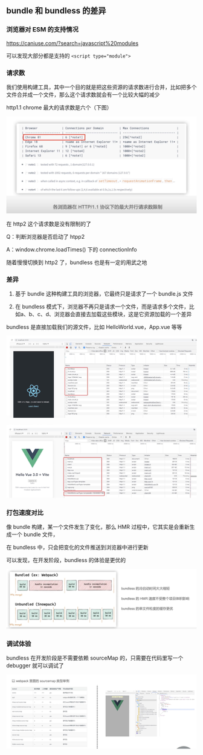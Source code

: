 ## bundle 和 bundless 的差异

### 浏览器对 ESM 的支持情况

https://caniuse.com/?search=javascript%20modules

可以发现大部分都是支持的 `<script type="module">`

### 请求数

我们使用构建工具，其中一个目的就是把这些资源的请求数进行合并，比如把多个文件合并成一个文件，那么这个请求数就会有一个比较大幅的减少

http1.1 chrome 最大的请求数是六个（下图）

![http1.1](../../_media/http1.1.jpg)

在 http2 这个请求数是没有限制的了

Q：判断浏览器是否启动了 htpp2

A：window.chrome.loadTimes() 下的 connectionInfo 


随着慢慢切换到 http2 了，bundless 也是有一定的用武之地


### 差异

1. 基于 bundle 这种构建工具的浏览器，它最终只是请求了一个 bundle.js 文件

2. 在 bundless 模式下，浏览器不再只是请求一个文件，而是请求多个文件，比如a、b、c、d、浏览器会直接去加载这些模块，这是它资源加载的一个差异

bundless 是直接加载我们的源文件，比如 HelloWorld.vue，App.vue 等等

![bundle](../../_media/bundle.jpg)

![bundless](../../_media/bundless.jpg)



### 打包速度对比

像 bundle 构建，某一个文件发生了变化，那么 HMR 过程中，它其实是会重新生成一个 bundle 文件，

在 bundless 中，只会把变化的文件推送到浏览器中进行更新

可以发现，在开发阶段，bundless 的体验是更优的

![dabaosudu](../../_media/dabaosudu.jpg)


### 调试体验

bundless 在开发阶段是不需要依赖 sourceMap 的，只需要在代码里写一个 debugger 就可以调试了

![tiaoshi](../../_media/tiaoshi.jpg)